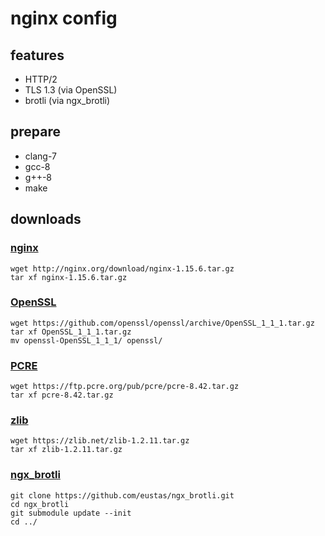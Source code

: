 # nginx config
## features
* HTTP/2
* TLS 1.3 (via OpenSSL)
* brotli (via ngx_brotli)

## prepare
* clang-7
* gcc-8
* g++-8
* make

## downloads
### [nginx](https://nginx.org/)
```
wget http://nginx.org/download/nginx-1.15.6.tar.gz
tar xf nginx-1.15.6.tar.gz
``` 
### [OpenSSL](https://www.openssl.org/)
```
wget https://github.com/openssl/openssl/archive/OpenSSL_1_1_1.tar.gz
tar xf OpenSSL_1_1_1.tar.gz
mv openssl-OpenSSL_1_1_1/ openssl/
```
### [PCRE](https://www.pcre.org/)
```
wget https://ftp.pcre.org/pub/pcre/pcre-8.42.tar.gz
tar xf pcre-8.42.tar.gz
```
### [zlib](https://www.zlib.net/)
```
wget https://zlib.net/zlib-1.2.11.tar.gz
tar xf zlib-1.2.11.tar.gz
```
### [ngx_brotli](https://github.com/google/ngx_brotli)
```
git clone https://github.com/eustas/ngx_brotli.git
cd ngx_brotli
git submodule update --init
cd ../
```